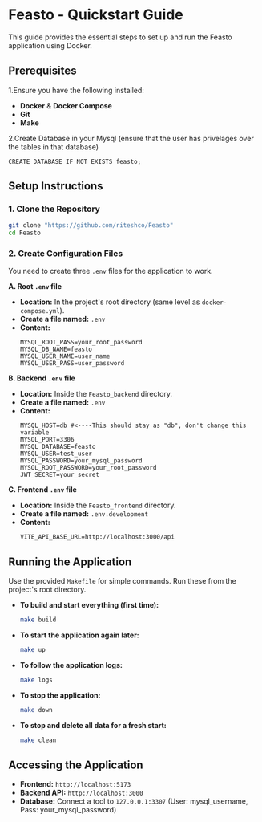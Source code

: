 # Feasto - Quickstart Guide

This guide provides the essential steps to set up and run the Feasto application using Docker.

## Prerequisites

1.Ensure you have the following installed:
* **Docker** & **Docker Compose**
* **Git**
* **Make**

2.Create Database in your Mysql (ensure that the user has privelages over the tables in that database)
```mysql
CREATE DATABASE IF NOT EXISTS feasto;
```

## Setup Instructions

### 1. Clone the Repository
```bash
git clone "https://github.com/riteshco/Feasto"
cd Feasto
```

### 2. Create Configuration Files

You need to create three `.env` files for the application to work.

**A. Root `.env` file**
* **Location:** In the project's root directory (same level as `docker-compose.yml`).
* **Create a file named:** `.env`
* **Content:**
    ```env
    MYSQL_ROOT_PASS=your_root_password
    MYSQL_DB_NAME=feasto
    MYSQL_USER_NAME=user_name
    MYSQL_USER_PASS=user_password
    ```

**B. Backend `.env` file**
* **Location:** Inside the `Feasto_backend` directory.
* **Create a file named:** `.env`
* **Content:**
    ```env
    MYSQL_HOST=db #<----This should stay as "db", don't change this variable
    MYSQL_PORT=3306
    MYSQL_DATABASE=feasto
    MYSQL_USER=test_user
    MYSQL_PASSWORD=your_mysql_password
    MYSQL_ROOT_PASSWORD=your_root_password
    JWT_SECRET=your_secret
    ```

**C. Frontend `.env` file**
* **Location:** Inside the `Feasto_frontend` directory.
* **Create a file named:** `.env.development`
* **Content:**
    ```env
    VITE_API_BASE_URL=http://localhost:3000/api
    ```

## Running the Application

Use the provided `Makefile` for simple commands. Run these from the project's root directory.

* **To build and start everything (first time):**
    ```bash
    make build
    ```

* **To start the application again later:**
    ```bash
    make up
    ```

* **To follow the application logs:**
    ```bash
    make logs
    ```

* **To stop the application:**
    ```bash
    make down
    ```

* **To stop and delete all data for a fresh start:**
    ```bash
    make clean
    ```

## Accessing the Application

* **Frontend:** `http://localhost:5173`
* **Backend API:** `http://localhost:3000`
* **Database:** Connect a tool to `127.0.0.1:3307` (User: mysql_username, Pass: your_mysql_password)
